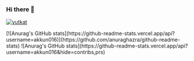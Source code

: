 ### Hi there 👋

<!--
**akkun016/akkun016** is a ✨ _special_ ✨ repository because its `README.md` (this file) appears on your GitHub profile.

Here are some ideas to get you started:

- 🔭 I’m currently working on ...
- 🌱 I’m currently learning ...
- 👯 I’m looking to collaborate on ...
- 🤔 I’m looking for help with ...
- 💬 Ask me about ...
- 📫 How to reach me: ...
- 😄 Pronouns: ...
- ⚡ Fun fact: ...
-->

<p align="left">
  <a href="https://github.com/akkun016/akkun016/">
    <img src="https://komarev.com/ghpvc/?username=yutkat" alt="yutkat" />
  </a>
</p>
<p>
  [![Anurag's GitHub stats](https://github-readme-stats.vercel.app/api?username=akkun016)](https://github.com/anuraghazra/github-readme-stats)
  ![Anurag's GitHub stats](https://github-readme-stats.vercel.app/api?username=akkun016&hide=contribs,prs)
</p>


